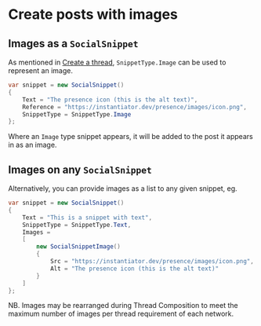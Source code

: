 # Create posts with images

## Images as a `SocialSnippet`

As mentioned in [Create a thread](create-thread.md), `SnippetType.Image` can be used to represent an image.

```csharp
var snippet = new SocialSnippet()
{
    Text = "The presence icon (this is the alt text)",
    Reference = "https://instantiator.dev/presence/images/icon.png",
    SnippetType = SnippetType.Image
};
```

Where an `Image` type snippet appears, it will be added to the post it appears in as an image.

## Images on any `SocialSnippet`

Alternatively, you can provide images as a list to any given snippet, eg.

```csharp
var snippet = new SocialSnippet()
{
    Text = "This is a snippet with text",
    SnippetType = SnippetType.Text,
    Images =
    [
        new SocialSnippetImage()
        {
            Src = "https://instantiator.dev/presence/images/icon.png",
            Alt = "The presence icon (this is the alt text)"
        }
    ]
};
```

NB. Images may be rearranged during Thread Composition to meet the maximum number of images per thread requirement of each network.
